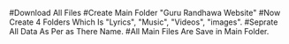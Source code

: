 #Download All Files
#Create Main Folder "Guru Randhawa Website"
#Now Create 4 Folders Which Is  "Lyrics", "Music", "Videos", "images".
#Seprate All Data As Per as There Name.
#All Main Files Are Save in Main Folder.
